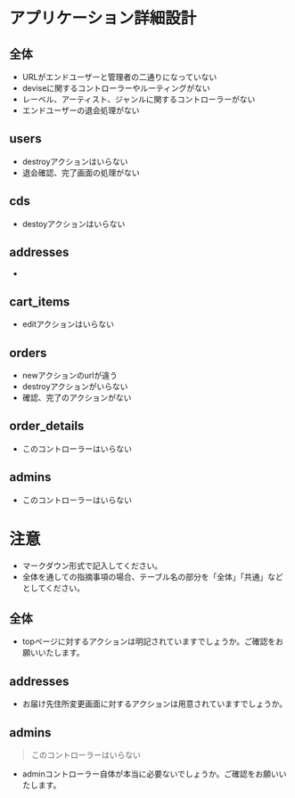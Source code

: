 # アプリケーション詳細設計
## 全体
- URLがエンドユーザーと管理者の二通りになっていない
- deviseに関するコントローラーやルーティングがない
- レーベル、アーティスト、ジャンルに関するコントローラーがない
- エンドユーザーの退会処理がない

## users
- destroyアクションはいらない
- 退会確認、完了画面の処理がない

## cds
- destoyアクションはいらない

## addresses
- 

## cart_items
- editアクションはいらない

## orders
- newアクションのurlが違う
- destroyアクションがいらない
- 確認、完了のアクションがない

## order_details
- このコントローラーはいらない

## admins
- このコントローラーはいらない

# 注意
* マークダウン形式で記入してください。
* 全体を通しての指摘事項の場合、テーブル名の部分を「全体」「共通」などとしてください。

## 全体
- topページに対するアクションは明記されていますでしょうか。ご確認をお願いいたします。

## addresses
- お届け先住所変更画面に対するアクションは用意されていますでしょうか。

## admins
> このコントローラーはいらない
- adminコントローラー自体が本当に必要ないでしょうか。ご確認をお願いいたします。
